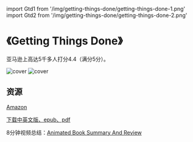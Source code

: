 
import Gtd1 from '/img/getting-things-done/getting-things-done-1.png'
import Gtd2 from '/img/getting-things-done/getting-things-done-2.png'

# 《Getting Things Done》

亚马逊上高达5千多人打分4.4（满分5分）。

<img src={Gtd1} alt="cover" style={{width:300}} />
<img src={Gtd2} alt="cover" style={{width:400}} />

## 资源

[Amazon](https://www.amazon.com/Getting-Things-Done-Stress-Free-Productivity/dp/0142000280)

[下载中英文版、epub、pdf](https://github.com/packdir/books/tree/master/Getting.Things.Done)

8分钟视频总结：[Animated Book Summary And Review](https://www.youtube.com/watch?v=gCswMsONkwY)



